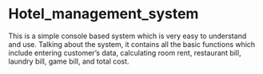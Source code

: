 # Hotel_management_system

This is a simple console based system which is very easy to understand and use.
Talking about the system,
it contains all the basic functions which include entering customer’s data,
calculating room rent, restaurant bill, laundry bill, game bill, and total cost. 
